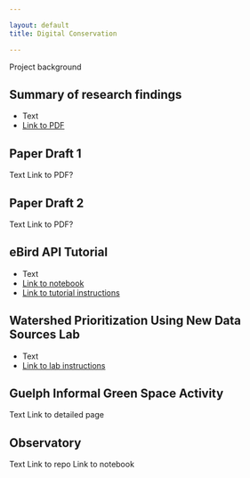 ```yaml
---

layout: default
title: Digital Conservation

---
```

Project background

## Summary of research findings
* Text
* [Link to PDF]('Digital%20Conservation%20Summary.pdf')

## Paper Draft 1
Text
Link to PDF?

## Paper Draft 2
Text
Link to PDF?

## eBird API Tutorial
* Text
* [Link to notebook](https://colab.research.google.com/drive/1HJ5D8zLkQJugdTnsZM7IKofRE8ASPUS3?usp=sharing)
* [Link to tutorial instructions](https://ericnost.github.io/digitalconservation_ebirdapi)

## Watershed Prioritization Using New Data Sources Lab
* Text
* [Link to lab instructions](https://ericnost.github.io/digitalconservation_watershedlab)

## Guelph Informal Green Space Activity
Text
Link to detailed page

## Observatory
Text
Link to repo
Link to notebook